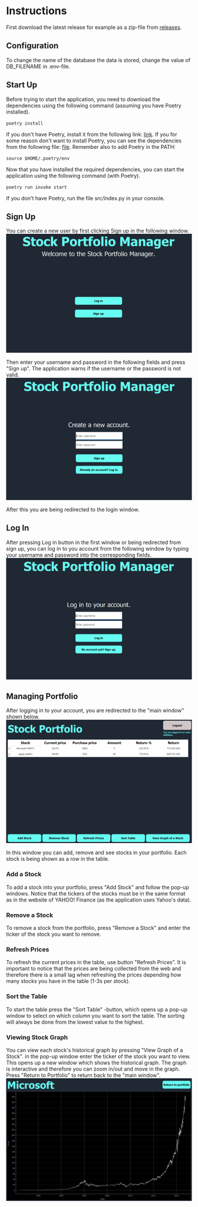 # Instructions
First download the latest release for example as a zip-file from [releases](https://github.com/shiftleino/stockPortfolio/releases).

## Configuration
To change the name of the database the data is stored, change the value of DB_FILENAME in .env-file.

## Start Up
Before trying to start the application, you need to download the dependencies using the following command (assuming you have Poetry installed).
```console 
poetry install
```
If you don't have Poetry, install it from the following link: [link](https://python-poetry.org/docs/#installation). If you for some reason don't want to install Poetry, you can see the dependencies from the following file: [file](https://github.com/shiftleino/stockPortfolio/blob/main/pyproject.toml). Remember also to add Poetry in the PATH:
```console
source $HOME/.poetry/env
```

Now that you have installed the required dependencies, you can start the application using the following command (with Poetry).
```console
poetry run invoke start
```

If you don't have Poetry, run the file src/index.py in your console.

## Sign Up
You can create a new user by first clicking Sign up in the following window.
![First Window](../images/first_win.png)

Then enter your username and password in the following fields and press "Sign up". The application warns if the username or the password is not valid. 
![Sign Up](../images/signup_win.png)

After this you are being redirected to the login window.

## Log In
After pressing Log in button in the first window or being redirected from sign up, you can log in to you account from the following window by typing your username and password into the corresponding fields.
![Log in](../images/login_win.png)

## Managing Portfolio
After logging in to your account, you are redirected to the "main window" shown below. 
![Log in](../images/main_win.png)

In this window you can add, remove and see stocks in your portfolio. Each stock is being shown as a row in the table. 

### Add a Stock
To add a stock into your portfolio, press "Add Stock" and follow the pop-up windows. Notice that the tickers of the stocks must be in the same format as in the website of YAHOO! Finance (as the application uses Yahoo's data).

### Remove a Stock
To remove a stock from the portfolio, press "Remove a Stock" and enter the ticker of the stock you want to remove.

### Refresh Prices
To refresh the current prices in the table, use button "Refresh Prices". It is important to notice that the prices are being collected from the web and therefore there is a small lag when refreshing the prices depending how many stocks you have in the table (1-3s per stock).

### Sort the Table
To start the table press the "Sort Table" -button, which opens up a pop-up window to select on which column you want to sort the table. The sorting will always be done from the lowest value to the highest.

### Viewing Stock Graph
You can view each stock's historical graph by pressing "View Graph of a Stock". in the pop-up window enter the ticker of the stock you want to view. This opens up a new window which shows the historical graph. The graph is interactive and therefore you can zoom in/out and move in the graph. Press "Return to Portfolio" to return back to the "main window". 
![Stock Graph](../images/graph_win.png)
